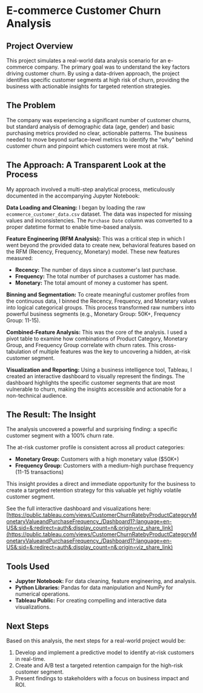 # E-commerce Customer Churn Analysis

## Project Overview
This project simulates a real-world data analysis scenario for an e-commerce company. The primary goal was to understand the key factors driving customer churn. By using a data-driven approach, the project identifies specific customer segments at high risk of churn, providing the business with actionable insights for targeted retention strategies.

## The Problem
The company was experiencing a significant number of customer churns, but standard analysis of demographic data (age, gender) and basic purchasing metrics provided no clear, actionable patterns. The business needed to move beyond surface-level metrics to identify the "why" behind customer churn and pinpoint which customers were most at risk.

## The Approach: A Transparent Look at the Process
My approach involved a multi-step analytical process, meticulously documented in the accompanying Jupyter Notebook:

**Data Loading and Cleaning:** I began by loading the raw `ecommerce_customer_data.csv` dataset. The data was inspected for missing values and inconsistencies. The `Purchase Date` column was converted to a proper datetime format to enable time-based analysis.

**Feature Engineering (RFM Analysis):** This was a critical step in which I went beyond the provided data to create new, behavioral features based on the RFM (Recency, Frequency, Monetary) model. These new features measured:
*   **Recency:** The number of days since a customer's last purchase.
*   **Frequency:** The total number of purchases a customer has made.
*   **Monetary:** The total amount of money a customer has spent.

**Binning and Segmentation:** To create meaningful customer profiles from the continuous data, I binned the Recency, Frequency, and Monetary values into logical categorical groups. This process transformed raw numbers into powerful business segments (e.g., Monetary Group: 50K+, Frequency Group: 11-15).

**Combined-Feature Analysis:** This was the core of the analysis. I used a pivot table to examine how combinations of Product Category, Monetary Group, and Frequency Group correlate with churn rates. This cross-tabulation of multiple features was the key to uncovering a hidden, at-risk customer segment.

**Visualization and Reporting:** Using a business intelligence tool, Tableau, I created an interactive dashboard to visually represent the findings. The dashboard highlights the specific customer segments that are most vulnerable to churn, making the insights accessible and actionable for a non-technical audience.

## The Result: The Insight
The analysis uncovered a powerful and surprising finding: a specific customer segment with a 100% churn rate.

The at-risk customer profile is consistent across all product categories:
*   **Monetary Group:** Customers with a high monetary value ($50K+)
*   **Frequency Group:** Customers with a medium-high purchase frequency (11-15 transactions)

This insight provides a direct and immediate opportunity for the business to create a targeted retention strategy for this valuable yet highly volatile customer segment.

See the full interactive dashboard and visualizations here:
[https://public.tableau.com/views/CustomerChurnRatebyProductCategoryMonetaryValueandPurchaseFrequency_/Dashboard1?:language=en-US&:sid=&:redirect=auth&:display_count=n&:origin=viz_share_link](https://public.tableau.com/views/CustomerChurnRatebyProductCategoryMonetaryValueandPurchaseFrequency_/Dashboard1?:language=en-US&:sid=&:redirect=auth&:display_count=n&:origin=viz_share_link)

## Tools Used
*   **Jupyter Notebook:** For data cleaning, feature engineering, and analysis.
*   **Python Libraries:** Pandas for data manipulation and NumPy for numerical operations.
*   **Tableau Public:** For creating compelling and interactive data visualizations.

## Next Steps
Based on this analysis, the next steps for a real-world project would be:
1.  Develop and implement a predictive model to identify at-risk customers in real-time.
2.  Create and A/B test a targeted retention campaign for the high-risk customer segment.
3.  Present findings to stakeholders with a focus on business impact and ROI.

